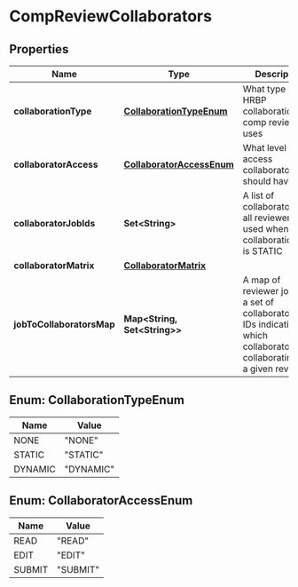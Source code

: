 

# CompReviewCollaborators


## Properties

| Name | Type | Description | Notes |
|------------ | ------------- | ------------- | -------------|
|**collaborationType** | [**CollaborationTypeEnum**](#CollaborationTypeEnum) | What type of HRBP collaboration the comp review uses |  |
|**collaboratorAccess** | [**CollaboratorAccessEnum**](#CollaboratorAccessEnum) | What level of access collaborators should have |  |
|**collaboratorJobIds** | **Set&lt;String&gt;** | A list of collaborators for all reviewers, used when collaborationType is STATIC |  [optional] |
|**collaboratorMatrix** | [**CollaboratorMatrix**](CollaboratorMatrix.md) |  |  [optional] |
|**jobToCollaboratorsMap** | **Map&lt;String, Set&lt;String&gt;&gt;** | A map of reviewer job ID to a set of collaborator job IDs indicating which collaborators are collaborating with a given reviewer |  |



## Enum: CollaborationTypeEnum

| Name | Value |
|---- | -----|
| NONE | &quot;NONE&quot; |
| STATIC | &quot;STATIC&quot; |
| DYNAMIC | &quot;DYNAMIC&quot; |



## Enum: CollaboratorAccessEnum

| Name | Value |
|---- | -----|
| READ | &quot;READ&quot; |
| EDIT | &quot;EDIT&quot; |
| SUBMIT | &quot;SUBMIT&quot; |



